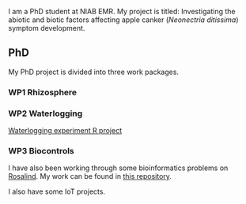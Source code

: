 I am a PhD student at NIAB EMR. My project is titled: Investigating the abiotic and biotic factors affecting apple canker (_Neonectria ditissima_) symptom development.

## PhD
My PhD project is divided into three work packages.

### WP1 Rhizosphere

### WP2 Waterlogging
[Waterlogging experiment R project](../Waterlogging-experiment-R-project)

### WP3 Biocontrols


I have also been working through some bioinformatics problems on [Rosalind](http://rosalind.info/about/). My work can be found in [this repository](../rosalind).

I also have some IoT projects.
